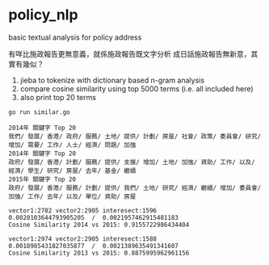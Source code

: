 # policy_nlp
basic textual analysis for policy address

有咩比施政報告更無意義，就係施政報告既文字分析
成日話施政報告無新意，其實有幾似？

1. jieba to tokenize with dictionary based n-gram analysis
2. compare cosine similarity using top 5000 terms (i.e. all included here)
3. also print top 20 terms

`go run similar.go`

```
2014年 關鍵字 Top 20
我們/ 發展/ 香港/ 政府/ 服務/ 土地/ 提供/ 計劃/ 房屋/ 社會/ 政策/ 委員會/ 研究/ 增加/ 需要/ 工作/ 人士/ 經濟/ 問題/ 加強
2014年 關鍵字 Top 20
政府/ 發展/ 香港/ 計劃/ 服務/ 提供/ 支援/ 增加/ 土地/ 加強/ 資助/ 工作/ 以及/ 經濟/ 學生/ 研究/ 房屋/ 去年/ 基金/ 繼續
2015年 關鍵字 Top 20
政府/ 發展/ 香港/ 服務/ 計劃/ 提供/ 我們/ 土地/ 研究/ 經濟/ 繼續/ 增加/ 委員會/ 加強/ 工作/ 去年/ 以及/ 單位/ 資助/ 房屋
```

```
vector1:2782 vector2:2905 interesect:1596
0.0020103644793905205  /  0.0021957462915481183
Cosine Similarity 2014 vs 2015: 0.9155722986434404

vector1:2974 vector2:2905 interesect:1588
0.0018985431827035877  /  0.0021389635491341607
Cosine Similarity 2013 vs 2015: 0.8875995962961156

```
